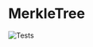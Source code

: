 # MerkleTree
![Tests](https://github.com/manoharprabhu/MerkleTree/actions/workflows/main.yml/badge.svg)
